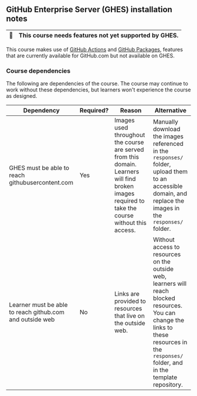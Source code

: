 ## GitHub Enterprise Server (GHES) installation notes

🚫 | This course needs features not yet supported by GHES.
--- | ---

This course makes use of [GitHub Actions](https://github.com/features/actions) and [GitHub Packages](https://github.com/features/packages), features that are currently available for GitHub.com but not available on GHES.

### Course dependencies

The following are dependencies of the course. The course may continue to work without these dependencies, but learners won't experience the course as designed.

| Dependency                                                                                                                      | Required? | Reason                                                                                                                                           | Alternative                                                                                                                                                                                    |
|---------------------------------------------------------------------------------------------------------------------------------|-----------|--------------------------------------------------------------------------------------------------------------------------------------------------|------------------------------------------------------------------------------------------------------------------------------------------------------------------------------------------------|
| GHES must be able to reach githubusercontent.com                                                                                | Yes       | Images used throughout the course are served from this domain. Learners will find broken images required to take the course without this access. | Manually download the images referenced in the `responses/` folder, upload them to an accessible domain, and replace the images in the `responses/` folder.                                    |
| Learner must be able to reach github.com and outside web                                                                        | No        | Links are provided to resources that live on the outside web.                                                                                    | Without access to resources on the outside web, learners will reach blocked resources. You can change the links to these resources in the `responses/` folder, and in the template repository. |
